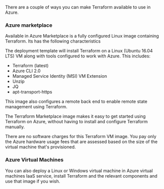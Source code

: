 There are a couple of ways you can make Terraform available to use in Azure.

### Azure marketplace
Available in Azure Marketplace is a fully configured Linux image containing Terraform. Its has the following characteristics

The deployment template will install Terraform on a Linux (Ubuntu 16.04 LTS) VM along with tools configured to work with Azure. This includes:
- Terraform (latest)
- Azure CLI 2.0
- Managed Service Identity (MSI) VM Extension
- Unzip
- JQ
- apt-transport-https

This image also configures a remote back end to enable remote state management using Terraform. 

The Terraform Marketplace image makes it easy to get started using Terraform on Azure, without having to install and configure Terraform manually. 

There are no software charges for this Terraform VM image. You pay only the Azure hardware usage fees that are assessed based on the size of the virtual machine that's provisioned.

### Azure Virtual Machines
You can also deploy a Linux or Windows virtual machine in Azure virtual machines IaaS service, install Terraform and the relevant components and use that image if you wish.

